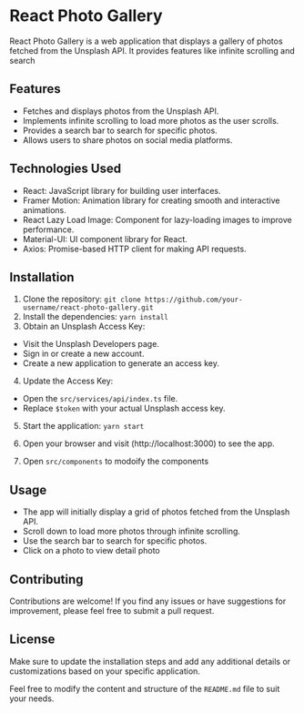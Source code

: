 # React Photo Gallery

React Photo Gallery is a web application that displays a gallery of photos fetched from the Unsplash API. It provides features like infinite scrolling and search

## Features

- Fetches and displays photos from the Unsplash API.
- Implements infinite scrolling to load more photos as the user scrolls.
- Provides a search bar to search for specific photos.
- Allows users to share photos on social media platforms.

## Technologies Used

- React: JavaScript library for building user interfaces.
- Framer Motion: Animation library for creating smooth and interactive animations.
- React Lazy Load Image: Component for lazy-loading images to improve performance.
- Material-UI: UI component library for React.
- Axios: Promise-based HTTP client for making API requests.

## Installation

1. Clone the repository:
   `git clone https://github.com/your-username/react-photo-gallery.git`
2. Install the dependencies:
   `yarn install`
3. Obtain an Unsplash Access Key:

- Visit the Unsplash Developers page.
- Sign in or create a new account.
- Create a new application to generate an access key.

4. Update the Access Key:

- Open the `src/services/api/index.ts` file.
- Replace `$token` with your actual Unsplash access key.

5. Start the application:
   `yarn start`
6. Open your browser and visit (http://localhost:3000) to see the app.

7. Open `src/components` to modoify the components

## Usage

- The app will initially display a grid of photos fetched from the Unsplash API.
- Scroll down to load more photos through infinite scrolling.
- Use the search bar to search for specific photos.
- Click on a photo to view detail photo

## Contributing

Contributions are welcome! If you find any issues or have suggestions for improvement, please feel free to submit a pull request.

## License

Make sure to update the installation steps and add any additional details or customizations based on your specific application.

Feel free to modify the content and structure of the `README.md` file to suit your needs.
